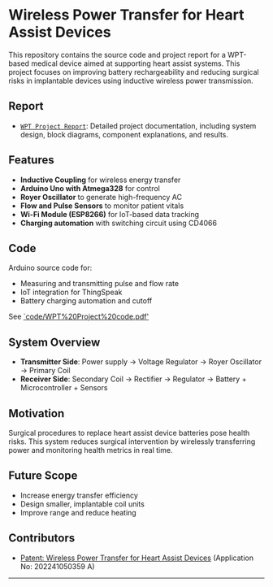 # Wireless Power Transfer for Heart Assist Devices

This repository contains the source code and project report for a WPT-based medical device aimed at supporting heart assist systems. This project focuses on improving battery rechargeability and reducing surgical risks in implantable devices using inductive wireless power transmission.

## Report
- [`WPT Project Report`](docs/WPT%20Project%20report.pdf): Detailed project documentation, including system design, block diagrams, component explanations, and results.

## Features
- **Inductive Coupling** for wireless energy transfer
- **Arduino Uno with Atmega328** for control
- **Royer Oscillator** to generate high-frequency AC
- **Flow and Pulse Sensors** to monitor patient vitals
- **Wi-Fi Module (ESP8266)** for IoT-based data tracking
- **Charging automation** with switching circuit using CD4066

## Code
Arduino source code for:
- Measuring and transmitting pulse and flow rate
- IoT integration for ThingSpeak
- Battery charging automation and cutoff

See [`code/WPT%20Project%20code.pdf'](code/WPT%20Project%20code.pdf)

## System Overview

- **Transmitter Side**: Power supply → Voltage Regulator → Royer Oscillator → Primary Coil
- **Receiver Side**: Secondary Coil → Rectifier → Regulator → Battery + Microcontroller + Sensors

## Motivation
Surgical procedures to replace heart assist device batteries pose health risks. This system reduces surgical intervention by wirelessly transferring power and monitoring health metrics in real time.

## Future Scope
- Increase energy transfer efficiency
- Design smaller, implantable coil units
- Improve range and reduce heating

## Contributors
- [Patent: Wireless Power Transfer for Heart Assist Devices](https://ipindiaservices.gov.in/publicsearch) (Application No: 202241050359 A)

---



